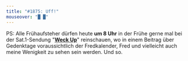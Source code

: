 ```yaml
---
title: "#1875: Uff!"
mouseover: "█ █"
---
```


PS:
Alle Frühaufsteher dürfen heute <strong>um 8 Uhr</strong> in der Frühe  gerne mal bei der Sat.1-Sendung "<a href="http://www.weckup.de/nc/weckup-aktuell/aktuelle-sendung/datum/2010/11/05/07-november-2010.html"><strong>Weck Up</strong></a>" reinschauen, wo in einem Beitrag über Gedenktage voraussichtlich der Fredkalender, Fred und vielleicht auch meine Wenigkeit zu sehen sein werden.
Und so.
